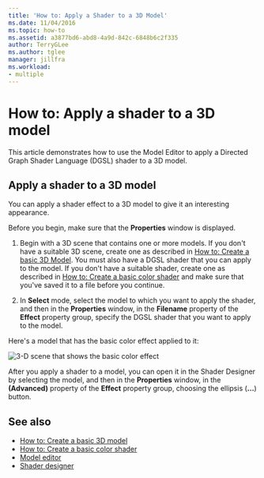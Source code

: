 ```yaml
---
title: 'How to: Apply a Shader to a 3D Model'
ms.date: 11/04/2016
ms.topic: how-to
ms.assetid: a3877bd6-abd8-4a9d-842c-6848b6c2f335
author: TerryGLee
ms.author: tglee
manager: jillfra
ms.workload:
- multiple
---
```

# How to: Apply a shader to a 3D model

This article demonstrates how to use the Model Editor to apply a Directed Graph Shader Language (DGSL) shader to a 3D model.

## Apply a shader to a 3D model

You can apply a shader effect to a 3D model to give it an interesting appearance.

Before you begin, make sure that the **Properties** window is displayed.

1. Begin with a 3D scene that contains one or more models. If you don't have a suitable 3D scene, create one as described in [How to: Create a basic 3D Model](../designers/how-to-create-a-basic-3-d-model.md). You must also have a DGSL shader that you can apply to the model. If you don't have a suitable shader, create one as described in [How to: Create a basic color shader](../designers/how-to-create-a-basic-color-shader.md) and make sure that you've saved it to a file before you continue.

2. In **Select** mode, select the model to which you want to apply the shader, and then in the **Properties** window, in the **Filename** property of the **Effect** property group, specify the DGSL shader that you want to apply to the model.

Here's a model that has the basic color effect applied to it:

![3&#45;D scene that shows the basic color effect](../designers/media/digit-3d-model-effect.png)

After you apply a shader to a model, you can open it in the Shader Designer by selecting the model, and then in the **Properties** window, in the **(Advanced)** property of the **Effect** property group, choosing the ellipsis (**...**) button.

## See also

- [How to: Create a basic 3D model](../designers/how-to-create-a-basic-3-d-model.md)
- [How to: Create a basic color shader](../designers/how-to-create-a-basic-color-shader.md)
- [Model editor](../designers/model-editor.md)
- [Shader designer](../designers/shader-designer.md)
